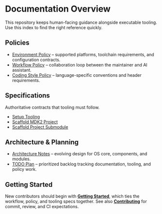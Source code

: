 # Documentation Overview

This repository keeps human-facing guidance alongside executable tooling. Use this index to find the right reference quickly.

## Policies

- [Environment Policy](policy/Environment.md) – supported platforms, toolchain requirements, and configuration contracts.
- [Workflow Policy](policy/Workflow.md) – collaboration loop between the maintainer and AI assistant.
- [Coding Style Policy](policy/CodingStyle.md) – language-specific conventions and header requirements.

## Specifications

Authoritative contracts that tooling must follow.

- [Setup Tooling](spec/tooling/SetupTooling.md)
- [Scaffold MDK2 Project](spec/tooling/ScaffoldMdk2Project.md)
- [Scaffold Project Submodule](spec/tooling/ScaffoldProjectSubmodule.md)

## Architecture & Planning

- [Architecture Notes](arch/README.md) – evolving design for OS core, components, and modules.
- [TODO Plan](TODO.md) – prioritized backlog tracking documentation, tooling, and policy work.

## Getting Started

New contributors should begin with **[Getting Started](GettingStarted.md)**, which ties the workflow, policy, and tooling specs together.
See also **[Contributing](CONTRIBUTING.md)** for commit, review, and CI expectations.
